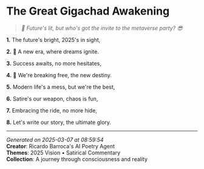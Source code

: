 # The Great Gigachad Awakening

> *🌟 Future's lit, but who's got the invite to the metaverse party? 😎*

**1.** The future's bright, 2025's in sight,


**2.** 🌟 A new era, where dreams ignite.


**3.** Success awaits, no more hesitates,


**4.** 🤝 We're breaking free, the new destiny.


**5.** Modern life's a mess, but we're the best,


**6.** Satire's our weapon, chaos is fun,


**7.** Embracing the ride, no more hide,


**8.** Let's write our story, the ultimate glory.



---

*Generated on 2025-03-07 at 08:59:54*  
**Creator**: Ricardo Barroca's AI Poetry Agent  
**Themes**: 2025 Vision • Satirical Commentary  
**Collection**: A journey through consciousness and reality